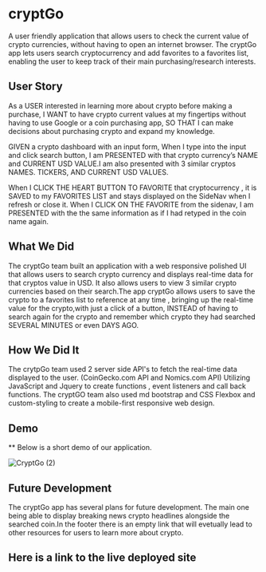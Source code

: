 # cryptGo
A user friendly application that allows users to check the current value of crypto currencies, without having to open an internet browser. 
The cryptGo app lets users search cryptocurrency and add favorites to a favorites list, enabling the user to keep track of their main purchasing/research
interests. 

## User Story 

As a USER interested in learning more  about crypto before making a purchase, 
I WANT  to have crypto current values at my  fingertips without having to use Google or a coin purchasing app,
SO THAT I can make decisions about purchasing crypto and expand my knowledge.

GIVEN a crypto dashboard with an input form,
When I type into the input and click search button, 
I am PRESENTED with that crypto currency’s NAME  and CURRENT USD VALUE.I am also presented with 3 similar cryptos NAMES. TICKERS, AND CURRENT USD VALUES. 
 
When I CLICK THE HEART BUTTON TO FAVORITE  that cryptocurrency , it is SAVED to my FAVORITES LIST and stays displayed on the SideNav  when I refresh or close it. 
When I CLICK ON THE FAVORITE from the sidenav, I am PRESENTED with the the same information as if I had retyped in the coin name again. 

## What We Did 
The cryptGo team built an application with a web responsive polished UI that allows users to search crypto currency and displays real-time data
for that cryptos value in USD. It also allows users to view 3 similar crypto currencies based on their search.The app cryptGo allows users to save the crypto to a 
favorites list to reference at any time , bringing up the real-time value for the crypto,with just a click of a button, INSTEAD of having to search 
again for the crypto and remember which crypto they had searched SEVERAL MINUTES or even DAYS AGO.

## How We Did It 
The crytpGo team used 2 server side API's to fetch the real-time data  displayed to the user. (CoinGecko.com API and Nomics.com API)
Utilizing JavaScript and Jquery to create functions , event listeners and call back functions. 
The cryptGO team also used md bootstrap and CSS Flexbox and custom-styling  to create a mobile-first responsive web design. 

## Demo
** Below is a short demo of our application.

![CryptGo (2)](https://user-images.githubusercontent.com/92121595/153290616-a04b8b78-9558-4c5f-9898-0c9f6a42d6dc.gif)

## Future Development
The cryptGo app has several plans for future development.  The main one being able to display breaking news crypto headlines alongside the searched coin.In the footer there is an empty link that will evetually lead to other resources for users to learn more about crypto.  

## Here is a link to the live deployed site

